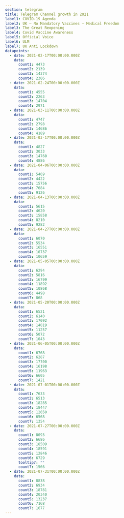 ```yaml
---
section: telegram
title: Telegram Channel growth in 2021
label1: COVID-19 Agenda
label2: UK – No Mandatory Vaccines – Medical Freedom
label3: The Great Reopening
label4: Covid Vaccine Awareness
label5: Official Voice
label6: ULM
label7: UK Anti Lockdown
datapoints:
  - date: 2021-02-17T00:00:00.000Z
    data:
      count1: 4473
      count2: 2139
      count3: 14374
      count4: 2306
  - date: 2021-02-24T00:00:00.000Z
    data:
      count1: 4555
      count2: 2263
      count3: 14704
      count4: 2971
  - date: 2021-03-11T00:00:00.000Z
    data:
      count1: 4747
      count2: 2798
      count3: 14686
      count4: 4189
  - date: 2021-03-17T00:00:00.000Z
    data:
      count1: 4827
      count2: 3033
      count3: 14760
      count4: 4886
  - date: 2021-04-06T00:00:00.000Z
    data:
      count1: 5469
      count2: 4422
      count3: 15756
      count4: 7684
      count5: 9126
  - date: 2021-04-13T00:00:00.000Z
    data:
      count1: 5615
      count2: 4620
      count3: 15858
      count4: 8210
      count5: 9282
  - date: 2021-04-27T00:00:00.000Z
    data:
      count1: 6070
      count2: 5534
      count3: 16551
      count4: 10737
      count5: 10659
  - date: 2021-05-05T00:00:00.000Z
    data:
      count1: 6294
      count2: 5816
      count3: 16799
      count4: 11892
      count5: 10868
      count6: 4498
      count7: 868
  - date: 2021-05-20T00:00:00.000Z
    data:
      count1: 6521
      count2: 6140
      count3: 17092
      count4: 14019
      count5: 11257
      count6: 5072
      count7: 1043
  - date: 2021-06-05T00:00:00.000Z
    data:
      count1: 6768
      count2: 6287
      count3: 17700
      count4: 16198
      count5: 11963
      count6: 6605
      count7: 1421
  - date: 2021-07-01T00:00:00.000Z
    data:
      count1: 7633
      count2: 6513
      count3: 18285
      count4: 18447
      count5: 12650
      count6: 6568
      count7: 1354
  - date: 2021-07-27T00:00:00.000Z
    data:
      count1: 8093
      count2: 6686
      count3: 18509
      count4: 18591
      count5: 12846
      count6: 6729
      tooltip7: ""
      count7: 1566
  - date: 2021-07-31T00:00:00.000Z
    data:
      count1: 8838
      count2: 6934
      count3: 18781
      count4: 20340
      count5: 13237
      count6: 7168
      count7: 1677
---
```

